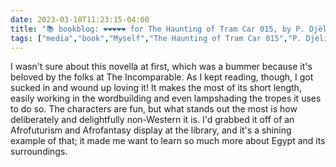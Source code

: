 ---date: 2023-03-18T11:23:15-04:00title: "📚 bookblog: ❤️❤️❤️❤️❤️ for The Haunting of Tram Car 015, by P. Djèli Clark"tags: ["media","book","Myself","The Haunting of Tram Car 015","P. Djèli Clark","Egypt","Afrofantasy","The Incomparable"]---I wasn't sure about this novella at first, which was a bummer because it's beloved by the folks at The Incomparable. As I kept reading, though, I got sucked in and wound up loving it! It makes the most of its short length, easily working in the wordbuilding and even lampshading the tropes it uses to do so. The characters are fun, but what stands out the most is how deliberately and delightfully non-Western it is. I'd grabbed it off of an Afrofuturism and Afrofantasy display at the library, and it's a shining example of that; it made me want to learn so much more about Egypt and its surroundings.